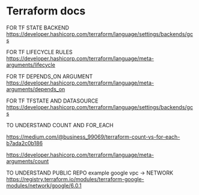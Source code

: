 # Terraform docs

FOR TF STATE BACKEND 
https://developer.hashicorp.com/terraform/language/settings/backends/gcs

FOR TF LIFECYCLE RULES
https://developer.hashicorp.com/terraform/language/meta-arguments/lifecycle

FOR TF DEPENDS_ON ARGUMENT
https://developer.hashicorp.com/terraform/language/meta-arguments/depends_on

FOR TF TFSTATE AND DATASOURCE
https://developer.hashicorp.com/terraform/language/settings/backends/gcs

TO UNDERSTAND COUNT AND FOR_EACH

https://medium.com/@business_99069/terraform-count-vs-for-each-b7ada2c0b186

https://developer.hashicorp.com/terraform/language/meta-arguments/count


TO UNDERSTAND PUBLIC REPO example google vpc -> NETWORK 
https://registry.terraform.io/modules/terraform-google-modules/network/google/6.0.1
